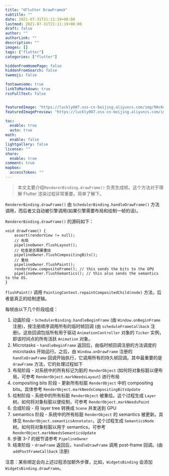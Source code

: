 ```yaml
---
title: "《Flutter DrawFrame》"
subtitle: ""
date: 2021-07-31T21:11:19+08:00
lastmod: 2021-07-31T21:11:19+08:00
draft: false
author: ""
authorLink: ""
description: ""
images: []
tags: ["flutter"]
categories: ["flutter"]

hiddenFromHomePage: false
hiddenFromSearch: false
twemoji: false

fontawesome: true
linkToMarkdown: true
rssFullText: false


featuredImage: "https://luckly007.oss-cn-beijing.aliyuncs.com/img/90c6cc12-742e-4c9f-b318-b912f163b8d0.png"
featuredImagePreview: "https://luckly007.oss-cn-beijing.aliyuncs.com/img/90c6cc12-742e-4c9f-b318-b912f163b8d0.png"

toc:
  enable: true
  auto: true
math:
  enable: false
lightgallery: false
license: ""
share:
  enable: true
comment: true
mapbox:
  accessToken: ""
---
```




> 本文主要介绍`RendererBinding.drawFrame()` 负责生成帧。这个方法对于理解 Flutter 渲染过程非常重要。简单了解下。

<!--more-->





`RendererBinding.drawFrame()` 由 `SchedulerBinding.handleDrawFrame()` 方法调用，而后者又自动被引擎调用(如果引擎需要布局和绘制一帧的话)。

`RendererBinding.drawFrame()` 的源码如下：

```
void drawFrame() {
    assert(renderView != null);
    // 布局
    pipelineOwner.flushLayout();
    // 检查是否需要重绘
    pipelineOwner.flushCompositingBits();
    // 重绘
    pipelineOwner.flushPaint();
    renderView.compositeFrame(); // this sends the bits to the GPU
    pipelineOwner.flushSemantics(); // this also sends the semantics to the OS.
}
```

`flushPaint()` 调用 `PaintingContext.repaintCompositedChild(node)` 方法，后者是真正的绘制逻辑。

每帧由以下几个阶段组成：

1. 动画阶段 - `SchedulerBinding.handleBeginFrame` (由 `Window.onBeginFrame` 注册)，按注册顺序调用所有的临时帧回调 (由 `scheduleFrameCallback` 注册)。这些回调包括所有用于驱动 `AnimationController` 对象的 `Ticker` 实例，即该时间点的所有活跃 `Animation` 对象。
2. Microtasks - `handleBeginFrame` 返回后，由临时帧回调注册的方法调度的 microtasks 开始运行。之后，由 `Window.onDrawFrame` 注册的 `handleDrawFrame` 回调开始执行，它调用所有的持久帧回调。其中最重要的是 `drawFrame` 方法，它的处理过程如下
3. 布局阶段 - 对系统中的所有标记为脏的 `RenderObject` (如何将对象标脏以便布局，可参考 `RenderObject.markNeedsLayout`) 进行布局
4. compositing bits 阶段 - 更新所有标脏 `RenderObject` 中的 compositing bits。具体参考 `RenderObject.markNeedsCompositingBitsUpdate`
5. 绘制阶段 - 系统中的所有标脏 `RenderObject` 被重绘。这个过程生成 `Layer` 树。如何将对象标脏以便绘制，可参考 `RenderObject.markNeedsPaint`
6. 合成阶段 - 将 layer tree 转换成 `Scene` 并发送到 GPU
7. semantics 阶段 - 系统中的所有标脏 `RenderObject` 的 semantics 被更新。具体见 `RenderObject.semanticsAnnotator`。这个过程生成 `SemanticsNode` 树。如何将对象标脏以用于 semantics，可参考 `RenderObject.markNeedsSemanticsUpdate`
8. 步骤 3-7 的细节请参考 `PipelineOwner`
9. 结束阶段 - `drawFrame` 返回后，`handleDrawFrame` 调用 post-frame 回调。(由 `addPostFrameCallback` 注册)

注意：某些绑定会向上述过程添加额外步骤，比如，`WidgetsBinding` 会添加 `WidgetsBinding.drawFrame`。